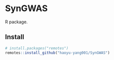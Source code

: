 # SynGWAS

R package.

## Install

```r
# install.packages("remotes")
remotes::install_github("haoyu-yang001/SynGWAS")
